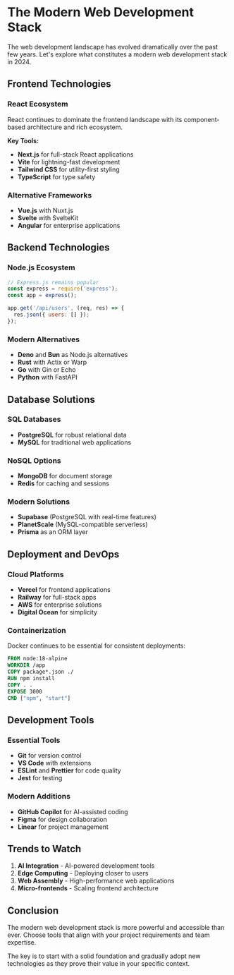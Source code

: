 # The Modern Web Development Stack

The web development landscape has evolved dramatically over the past few years. Let's explore what constitutes a modern web development stack in 2024.

## Frontend Technologies

### React Ecosystem
React continues to dominate the frontend landscape with its component-based architecture and rich ecosystem.

**Key Tools:**
- **Next.js** for full-stack React applications
- **Vite** for lightning-fast development
- **Tailwind CSS** for utility-first styling
- **TypeScript** for type safety

### Alternative Frameworks
- **Vue.js** with Nuxt.js
- **Svelte** with SvelteKit
- **Angular** for enterprise applications

## Backend Technologies

### Node.js Ecosystem
```javascript
// Express.js remains popular
const express = require('express');
const app = express();

app.get('/api/users', (req, res) => {
  res.json({ users: [] });
});
```

### Modern Alternatives
- **Deno** and **Bun** as Node.js alternatives
- **Rust** with Actix or Warp
- **Go** with Gin or Echo
- **Python** with FastAPI

## Database Solutions

### SQL Databases
- **PostgreSQL** for robust relational data
- **MySQL** for traditional web applications

### NoSQL Options
- **MongoDB** for document storage
- **Redis** for caching and sessions

### Modern Solutions
- **Supabase** (PostgreSQL with real-time features)
- **PlanetScale** (MySQL-compatible serverless)
- **Prisma** as an ORM layer

## Deployment and DevOps

### Cloud Platforms
- **Vercel** for frontend applications
- **Railway** for full-stack apps
- **AWS** for enterprise solutions
- **Digital Ocean** for simplicity

### Containerization
Docker continues to be essential for consistent deployments:

```dockerfile
FROM node:18-alpine
WORKDIR /app
COPY package*.json ./
RUN npm install
COPY . .
EXPOSE 3000
CMD ["npm", "start"]
```

## Development Tools

### Essential Tools
- **Git** for version control
- **VS Code** with extensions
- **ESLint** and **Prettier** for code quality
- **Jest** for testing

### Modern Additions
- **GitHub Copilot** for AI-assisted coding
- **Figma** for design collaboration
- **Linear** for project management

## Trends to Watch

1. **AI Integration** - AI-powered development tools
2. **Edge Computing** - Deploying closer to users
3. **Web Assembly** - High-performance web applications
4. **Micro-frontends** - Scaling frontend architecture

## Conclusion

The modern web development stack is more powerful and accessible than ever. Choose tools that align with your project requirements and team expertise.

The key is to start with a solid foundation and gradually adopt new technologies as they prove their value in your specific context.